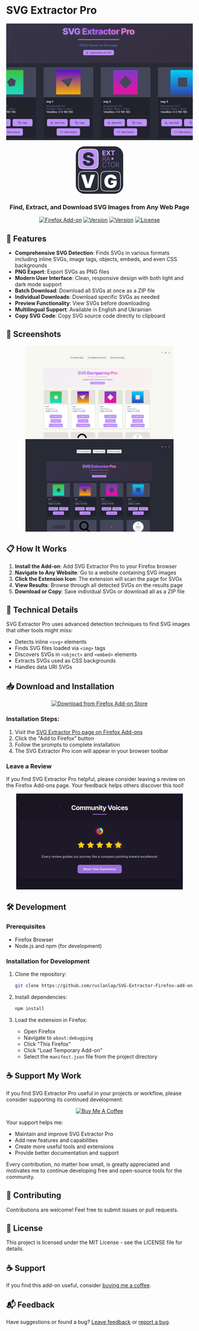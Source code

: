 # SVG Extractor Pro

![SVG Extractor Pro Header](data/header3.png)

<div align="center">
  <img src="icons/icon128.png" alt="SVG Extractor Pro Logo" width="128" height="128">
  
  <h3>Find, Extract, and Download SVG Images from Any Web Page</h3>

  [![Firefox Add-on](https://img.shields.io/badge/Firefox-Add--on-FF7139?style=for-the-badge&logo=firefox-browser&logoColor=white)](https://addons.mozilla.org/firefox/addon/svg-extractor-pro/)
  [![Version](https://img.shields.io/badge/Version-1.1.1-blue?style=for-the-badge)](https://github.com/ruslanlap/SVG-Extractor-Firefox-add-on/releases)
  [![Version](https://img.shields.io/badge/Version-1.1.1-blue?style=for-the-badge)](https://github.com/ruslanlap/SVG-Extractor-firefox-add-on/releases)
  [![License](https://img.shields.io/badge/License-MIT-green?style=for-the-badge)](LICENSE)
</div>

## 🚀 Features

- **Comprehensive SVG Detection**: Finds SVGs in various formats including inline SVGs, image tags, objects, embeds, and even CSS backgrounds
- **PNG Export**: Export SVGs as PNG files
- **Modern User Interface**: Clean, responsive design with both light and dark mode support
- **Batch Download**: Download all SVGs at once as a ZIP file
- **Individual Downloads**: Download specific SVGs as needed
- **Preview Functionality**: View SVGs before downloading
- **Multilingual Support**: Available in English and Ukrainian
- **Copy SVG Code**: Copy SVG source code directly to clipboard

## 📸 Screenshots

<div align="center">
  <img src="data/header1.png" alt="SVG Extractor Pro Screenshot 1" width="400">
  <img src="data/header2.png" alt="SVG Extractor Pro Screenshot 2" width="400">
</div>

## 📋 How It Works

1. **Install the Add-on**: Add SVG Extractor Pro to your Firefox browser
2. **Navigate to Any Website**: Go to a website containing SVG images
3. **Click the Extension Icon**: The extension will scan the page for SVGs
4. **View Results**: Browse through all detected SVGs on the results page
5. **Download or Copy**: Save individual SVGs or download all as a ZIP file

## 🔧 Technical Details

SVG Extractor Pro uses advanced detection techniques to find SVG images that other tools might miss:

- Detects inline `<svg>` elements
- Finds SVG files loaded via `<img>` tags
- Discovers SVGs in `<object>` and `<embed>` elements
- Extracts SVGs used as CSS backgrounds
- Handles data URI SVGs

## 📥 Download and Installation

<div align="center">
  <a href="https://addons.mozilla.org/en-US/firefox/addon/svg-extractor-pro/?utm_source=addons.mozilla.org&utm_medium=referral&utm_content=search">
    <img src="https://img.shields.io/badge/Download_from-Firefox_Add--on_Store-FF7139?style=for-the-badge&logo=firefox-browser&logoColor=white" alt="Download from Firefox Add-on Store">
  </a>
</div>

### Installation Steps:

1. Visit the [SVG Extractor Pro page on Firefox Add-ons](https://addons.mozilla.org/en-US/firefox/addon/svg-extractor-pro/?utm_source=addons.mozilla.org&utm_medium=referral&utm_content=search)
2. Click the "Add to Firefox" button
3. Follow the prompts to complete installation
4. The SVG Extractor Pro icon will appear in your browser toolbar

### Leave a Review

If you find SVG Extractor Pro helpful, please consider leaving a review on the Firefox Add-ons page. Your feedback helps others discover this tool!

<div align="center">
  <a href="https://addons.mozilla.org/en-US/firefox/addon/svg-extractor-pro/reviews/">
    <img src="data/stars.png" alt="Leave a 5-star review" width="450">
  </a>
</div>

## 🛠️ Development

### Prerequisites

- Firefox Browser
- Node.js and npm (for development)

### Installation for Development

1. Clone the repository:
   ```bash
   git clone https://github.com/ruslanlap/SVG-Extractor-Firefox-add-on.git
   ```

2. Install dependencies:
   ```bash
   npm install
   ```

3. Load the extension in Firefox:
   - Open Firefox
   - Navigate to `about:debugging`
   - Click "This Firefox"
   - Click "Load Temporary Add-on"
   - Select the `manifest.json` file from the project directory

## ☕ Support My Work

If you find SVG Extractor Pro useful in your projects or workflow, please consider supporting its continued development:

<div align="center">
  <a href="https://ruslanlap.github.io/ruslanlap_buymeacoffe/">
    <img src="https://img.shields.io/badge/Buy_Me_A_Coffee-FFDD00?style=for-the-badge&logo=buy-me-a-coffee&logoColor=black" alt="Buy Me A Coffee">
  </a>
</div>

Your support helps me:
- Maintain and improve SVG Extractor Pro
- Add new features and capabilities
- Create more useful tools and extensions
- Provide better documentation and support

Every contribution, no matter how small, is greatly appreciated and motivates me to continue developing free and open-source tools for the community.

## 🤝 Contributing

Contributions are welcome! Feel free to submit issues or pull requests.

## 📝 License

This project is licensed under the MIT License - see the LICENSE file for details.

## ☕ Support

If you find this add-on useful, consider [buying me a coffee](https://ruslanlap.github.io/ruslanlap_buymeacoffe/).

## 📬 Feedback

Have suggestions or found a bug? [Leave feedback](https://forms.gle/xDCN4ACr5QKDmYkYA) or [report a bug](https://forms.gle/xDCN4ACr5QKDmYkYA).